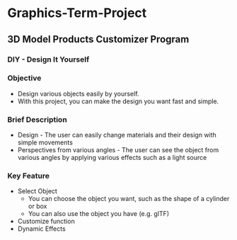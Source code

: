 # Graphics-Term-Project
  
## 3D Model Products Customizer Program

### DIY - Design It Yourself  
  
    
  
    
      
      
### Objective 
* Design various objects easily by yourself.
* With this project, you can make the design you want fast and simple.  


### Brief Description
* Design - The user can easily change materials and their design with simple movements
* Perspectives from various angles - The user can see the object from various angles by applying various effects such as a light source


### Key Feature
* Select Object
  * You can choose the object you want, such as the shape of a cylinder or box
  * You can also use the object you have (e.g. glTF)
* Customize function
* Dynamic Effects

